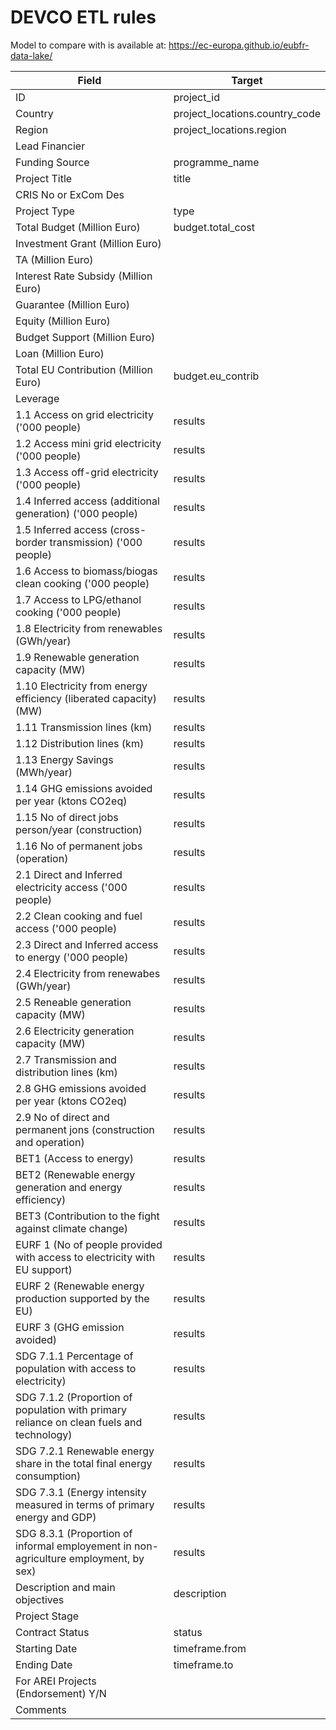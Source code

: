 # DEVCO ETL rules

Model to compare with is available at: https://ec-europa.github.io/eubfr-data-lake/

| Field                                                                                    | Target                         |
| ---------------------------------------------------------------------------------------- | ------------------------------ |
| ID                                                                                       | project_id                     |
| Country                                                                                  | project_locations.country_code |
| Region                                                                                   | project_locations.region       |
| Lead Financier                                                                           |                                |
| Funding Source                                                                           | programme_name                 |
| Project Title                                                                            | title                          |
| CRIS No or ExCom Des                                                                     |                                |
| Project Type                                                                             | type                           |
| Total Budget (Million Euro)                                                              | budget.total_cost              |
| Investment Grant (Million Euro)                                                          |                                |
| TA (Million Euro)                                                                        |                                |
| Interest Rate Subsidy (Million Euro)                                                     |                                |
| Guarantee (Million Euro)                                                                 |                                |
| Equity (Million Euro)                                                                    |                                |
| Budget Support (Million Euro)                                                            |                                |
| Loan (Million Euro)                                                                      |                                |
| Total EU Contribution (Million Euro)                                                     | budget.eu_contrib              |
| Leverage                                                                                 |                                |
| 1.1 Access on grid electricity ('000 people)                                             | results                        |
| 1.2 Access mini grid electricity ('000 people)                                           | results                        |
| 1.3 Access off-grid electricity ('000 people)                                            | results                        |
| 1.4 Inferred access (additional generation) ('000 people)                                | results                        |
| 1.5 Inferred access (cross-border transmission) ('000 people)                            | results                        |
| 1.6 Access to biomass/biogas clean cooking ('000 people)                                 | results                        |
| 1.7 Access to LPG/ethanol cooking ('000 people)                                          | results                        |
| 1.8 Electricity from renewables (GWh/year)                                               | results                        |
| 1.9 Renewable generation capacity (MW)                                                   | results                        |
| 1.10 Electricity from energy efficiency (liberated capacity) (MW)                        | results                        |
| 1.11 Transmission lines (km)                                                             | results                        |
| 1.12 Distribution lines (km)                                                             | results                        |
| 1.13 Energy Savings (MWh/year)                                                           | results                        |
| 1.14 GHG emissions avoided per year (ktons CO2eq)                                        | results                        |
| 1.15 No of direct jobs person/year (construction)                                        | results                        |
| 1.16 No of permanent jobs (operation)                                                    | results                        |
| 2.1 Direct and Inferred electricity access ('000 people)                                 | results                        |
| 2.2 Clean cooking and fuel access ('000 people)                                          | results                        |
| 2.3 Direct and Inferred access to energy ('000 people)                                   | results                        |
| 2.4 Electricity from renewabes (GWh/year)                                                | results                        |
| 2.5 Reneable generation capacity (MW)                                                    | results                        |
| 2.6 Electricity generation capacity (MW)                                                 | results                        |
| 2.7 Transmission and distribution lines (km)                                             | results                        |
| 2.8 GHG emissions avoided per year (ktons CO2eq)                                         | results                        |
| 2.9 No of direct and permanent jons (construction and operation)                         | results                        |
| BET1 (Access to energy)                                                                  | results                        |
| BET2 (Renewable energy generation and energy efficiency)                                 | results                        |
| BET3 (Contribution to the fight against climate change)                                  | results                        |
| EURF 1 (No of people provided with access to electricity with EU support)                | results                        |
| EURF 2 (Renewable energy production supported by the EU)                                 | results                        |
| EURF 3 (GHG emission avoided)                                                            | results                        |
| SDG 7.1.1 Percentage of population with access to electricity)                           | results                        |
| SDG 7.1.2 (Proportion of population with primary reliance on clean fuels and technology) | results                        |
| SDG 7.2.1 Renewable energy share in the total final energy consumption)                  | results                        |
| SDG 7.3.1 (Energy intensity measured in terms of primary energy and GDP)                 | results                        |
| SDG 8.3.1 (Proportion of informal employement in non-agriculture employment, by sex)     | results                        |
| Description and main objectives                                                          | description                    |
| Project Stage                                                                            |                                |
| Contract Status                                                                          | status                         |
| Starting Date                                                                            | timeframe.from                 |
| Ending Date                                                                              | timeframe.to                   |
| For AREI Projects (Endorsement) Y/N                                                      |                                |
| Comments                                                                                 |                                |
